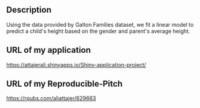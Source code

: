 ## Description

Using the data provided by Galton Families dataset, we fit a linear model to predict a child's height based on the gender and parent's average height.

## URL of my application

https://attajerali.shinyapps.io/Shiny-application-project/

## URL of my Reproducible-Pitch

https://rpubs.com/aliattajer/629663
